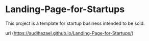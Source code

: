 # Landing-Page-for-Startups

This project is a template for startup business intended to be sold. 

url (https://audihazael.github.io/Landing-Page-for-Startups/)
